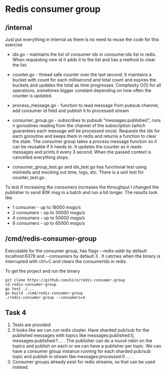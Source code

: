 # Redis consumer group

## /internal

Just put everything in internal as there is no need to reuse the code for this exercise

- ids.go - maintains the list of consumer ids in consumer:ids list in redis. When requesting new id it adds it to the list
and has a method to clear the list.

- counter.go - thread safe counter over the last second. It maintains a bucket with count for each millisecond and total
count and expires the buckets and updates the total as time progresses. Complexity O(1) for all operations, sometimes
bigger constant depending on how often the counter is updated.

- process_message.go - function to read message from pubsub channel, add consumer id field and publish it to processed
stream

- consumer_group.go - subscribes to pubsub "messages:published", runs n goroutines reading from the channel of the
subscription (which guarantees each message will be processed once). Requests the ids for each goroutine and keeps them
in redis and returns a function to clear the state. The consumer group takes a process message function so it can be
reusable if it needs to. It updates the counter as it reads messages and prints it every 3 second. When the passed
context is cancelled everything stops.

- consumer_group_test.go and ids_test.go has functional test using miniredis and mocking out time, logs, etc.
There is a unit test for counter_test.go .

To test if increasing the consumers increases the throughput I changed the publisher to send 80K msg in a batch and
run a bit longer. The results look like

- 1 consumer - up to 18000 msgs/s
- 2 consumers - up to 30000 msgs/s
- 4 consumers - up to 50000 msgs/s
- 8 consumers - up to 65000 msgs/s

## /cmd/redis-consumer-group

Executable for the consumer group, has flags --redis-addr by default localhost:6379 and --consumers by default 3 . It
catches when the binary is interrupted with ctrl+C and clears the consumerIds in redis.

To get the project and run the binary

```
git clone https://github.com/kiro/redis-consumer-group
cd redis-consumer-group
go test ./...
go build ./cmd/redis-consumer-group
./redis-consumer-group --consumers=4
```

## Task 4
1. Tests are provided
2. It looks like we can run redis cluster. Have sharded pub/sub for the published messages with topics like
messages:published:0, messages:published:1 ... .  The publisher can do a round robin on the topics and publish on each 
or we can have a publisher per topic. We can have a consumer group instance running for each sharded pub/sub topic and 
publish in stream like messages:processed:0 ... . 
3. Consumer groups already exist for redis streams, so that can be used instead.